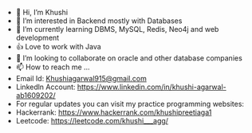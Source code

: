 - 👋 Hi, I’m Khushi
- 👀 I’m interested in Backend mostly with Databases
- 🌱 I’m currently learning DBMS, MySQL, Redis, Neo4j and web development
- 👍 Love to work with Java
- 💞️ I’m looking to collaborate on oracle and other database companies
- 📫 How to reach me ...
- Email Id: Khushiagarwal915@gmail.com
- Linkedln Account: https://www.linkedin.com/in/khushi-agarwal-ab1609202/
- For regular updates you can visit my practice programming websites:
- Hackerrank: https://www.hackerrank.com/khushipreetiaga1
- Leetcode: https://leetcode.com/khushi___agg/
<!---
khushi-2002/khushi-2002 is a ✨ special ✨ repository because its `README.md` (this file) appears on your GitHub profile.
You can click the Preview link to take a look at your changes.
--->
